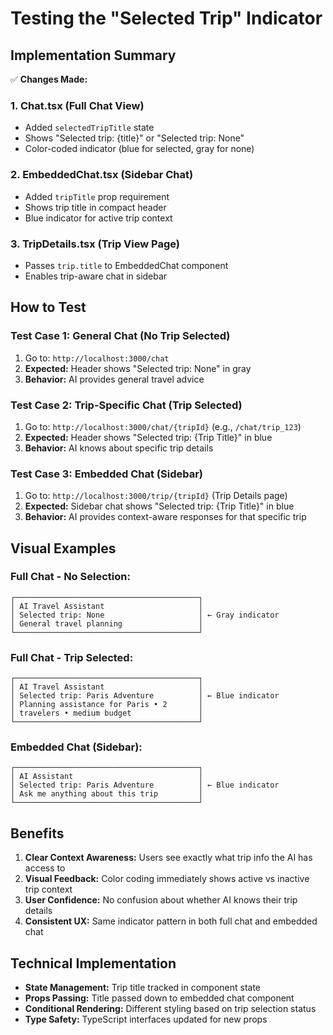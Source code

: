 # Testing the "Selected Trip" Indicator

## Implementation Summary

✅ **Changes Made:**

### 1. **Chat.tsx** (Full Chat View)
- Added `selectedTripTitle` state
- Shows "Selected trip: {title}" or "Selected trip: None"
- Color-coded indicator (blue for selected, gray for none)

### 2. **EmbeddedChat.tsx** (Sidebar Chat)
- Added `tripTitle` prop requirement
- Shows trip title in compact header
- Blue indicator for active trip context

### 3. **TripDetails.tsx** (Trip View Page)
- Passes `trip.title` to EmbeddedChat component
- Enables trip-aware chat in sidebar

## How to Test

### Test Case 1: General Chat (No Trip Selected)
1. Go to: `http://localhost:3000/chat`
2. **Expected:** Header shows "Selected trip: None" in gray
3. **Behavior:** AI provides general travel advice

### Test Case 2: Trip-Specific Chat (Trip Selected)
1. Go to: `http://localhost:3000/chat/{tripId}` (e.g., `/chat/trip_123`)
2. **Expected:** Header shows "Selected trip: {Trip Title}" in blue
3. **Behavior:** AI knows about specific trip details

### Test Case 3: Embedded Chat (Sidebar)
1. Go to: `http://localhost:3000/trip/{tripId}` (Trip Details page)
2. **Expected:** Sidebar chat shows "Selected trip: {Trip Title}" in blue
3. **Behavior:** AI provides context-aware responses for that specific trip

## Visual Examples

### Full Chat - No Selection:
```
┌─────────────────────────────────────────┐
│ AI Travel Assistant                     │
│ Selected trip: None                     │ ← Gray indicator
│ General travel planning                 │
└─────────────────────────────────────────┘
```

### Full Chat - Trip Selected:
```
┌─────────────────────────────────────────┐
│ AI Travel Assistant                     │
│ Selected trip: Paris Adventure          │ ← Blue indicator
│ Planning assistance for Paris • 2       │
│ travelers • medium budget               │
└─────────────────────────────────────────┘
```

### Embedded Chat (Sidebar):
```
┌─────────────────────────────────────────┐
│ AI Assistant                            │
│ Selected trip: Paris Adventure          │ ← Blue indicator
│ Ask me anything about this trip         │
└─────────────────────────────────────────┘
```

## Benefits

1. **Clear Context Awareness:** Users see exactly what trip info the AI has access to
2. **Visual Feedback:** Color coding immediately shows active vs inactive trip context
3. **User Confidence:** No confusion about whether AI knows their trip details
4. **Consistent UX:** Same indicator pattern in both full chat and embedded chat

## Technical Implementation

- **State Management:** Trip title tracked in component state
- **Props Passing:** Title passed down to embedded chat component
- **Conditional Rendering:** Different styling based on trip selection status
- **Type Safety:** TypeScript interfaces updated for new props
